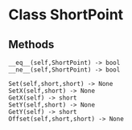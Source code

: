 # Class ShortPoint

## Methods
```
__eq__(self,ShortPoint) -> bool
__ne__(self,ShortPoint) -> bool

Set(self,short,short) -> None
SetX(self,short) -> None
GetX(self) -> short
SetY(self,short) -> None
GetY(self) -> short
Offset(self,short,short) -> None
```
